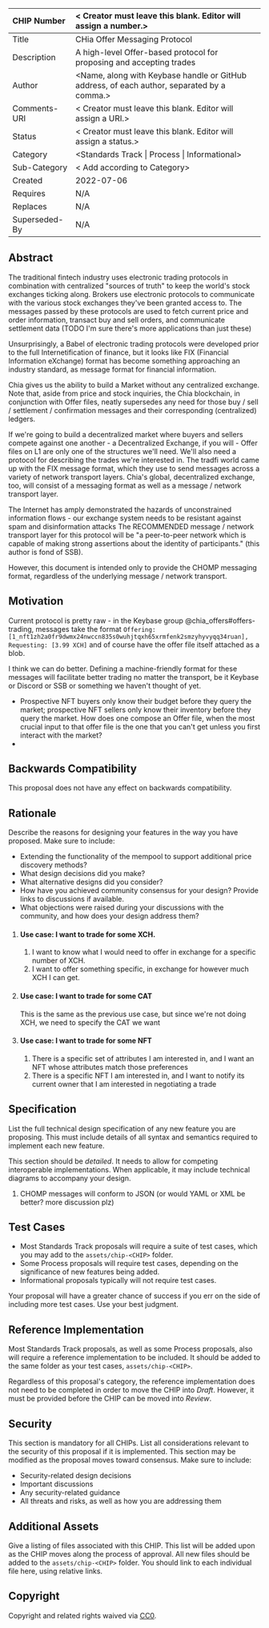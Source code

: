  CHIP Number   | < Creator must leave this blank. Editor will assign a number.> 
 :------------ | :----------------------------------------------------------- 
 Title         | CHia Offer Messaging Protocol                                
 Description   | A high-level Offer-based protocol for proposing and accepting trades 
 Author        | <Name, along with Keybase handle or GitHub address, of each author, separated by a comma.> 
 Comments-URI  | < Creator must leave this blank. Editor will assign a URI.>  
 Status        | < Creator must leave this blank. Editor will assign a status.> 
 Category      | <Standards Track \| Process \| Informational>                
 Sub-Category  | < Add according to Category>                                 
 Created       | 2022-07-06                                                   
 Requires      | N/A                                                          
 Replaces      | N/A                                                          
 Superseded-By | N/A                                                          

## Abstract
The traditional fintech industry uses electronic trading protocols in combination with centralized "sources of truth" to keep the world's stock exchanges ticking along. Brokers use electronic protocols to communicate with the various stock exchanges they've been granted access to. The messages passed by these protocols are used to fetch current price and order information, transact buy and sell orders, and communicate settlement data (TODO I'm sure there's more applications than just these)

Unsurprisingly, a Babel of electronic trading protocols were developed prior to the full Internetification of finance, but it looks like FIX (Financial Information eXchange) format has become something approaching an industry standard, as message format for financial information.

Chia gives us the ability to build a Market without any centralized exchange. Note that, aside from price and stock inquiries, the Chia blockchain, in conjunction with Offer files, neatly supersedes any need for those buy / sell / settlement / confirmation messages and their corresponding (centralized) ledgers.

If we're going to build a decentralized market where buyers and sellers compete against one another - a Decentralized Exchange, if you will - Offer files on L1 are only one of the structures we'll need. We'll also need a protocol for describing the trades we're interested in. The tradfi world came up with the FIX message format, which they use to send messages across a variety of network transport layers. Chia's global, decentralized exchange, too, will consist of a messaging format as well as a message / network transport layer. 

The Internet has amply demonstrated the hazards of unconstrained information flows - our exchange system needs to be resistant against spam and disinformation attacks The RECOMMENDED message / network transport layer for this protocol will be "a peer-to-peer network which is capable of making strong assertions about the identity of participants." (this author is fond of SSB). 

However, this document is intended only to provide the CHOMP messaging format, regardless of the underlying message / network transport.



## Motivation
Current protocol is pretty raw - in the Keybase group @chia_offers#offers-trading, messages take the format `Offering: [1_nft1zh2a0fr9dwmx24nwccn835s0wuhjtqxh65xrmfenk2smzyhyvyqq34ruan], Requesting: [3.99 XCH]` and of course have the offer file itself attached as a blob. 

I think we can do better. Defining a machine-friendly format for these messages will facilitate better trading no matter the transport, be it Keybase or Discord or SSB or something we haven't thought of yet.

  * Prospective NFT buyers only know their budget before they query the market; prospective NFT sellers only know their inventory before they query the market. How does one compose an Offer file, when the most crucial input to that offer file is the one that you can't get unless you first interact with the market?
  * 

## Backwards Compatibility
This proposal does not have any effect on backwards compatibility. 

## Rationale
Describe the reasons for designing your features in the way you have proposed. Make sure to include:
  * Extending the functionality of the mempool to support additional price discovery methods?
  * What design decisions did you make?
  * What alternative designs did you consider?
  * How have you achieved community consensus for your design? Provide links to discussions if available.
  * What objections were raised during your discussions with the community, and how does your design address them?

1. #### Use case: I want to trade for some XCH. 

   1. I want to know what I would need to offer in exchange for a specific number of XCH.
   2. I want to offer something specific, in exchange for however much XCH I can get.

2. #### Use case: I want to trade for some CAT

   This is the same as the previous use case, but since we're not doing XCH, we need to specify the CAT we want

3. #### Use case: I want to trade for some NFT

   1. There is a specific set of attributes I am interested in, and I want an NFT whose attributes match those preferences
   2. There is a specific NFT I am interested in, and I want to notify its current owner that I am interested in negotiating a trade



## Specification

List the full technical design specification of any new feature you are proposing. This must include details of all syntax and semantics required to implement each new feature.

This section should be _detailed_. It needs to allow for competing interoperable implementations. When applicable, it may include technical diagrams to accompany your design.

1. CHOMP messages will conform to JSON (or would YAML or XML be better? more discussion plz)

## Test Cases
  * Most Standards Track proposals will require a suite of test cases, which you may add to the `assets/chip-<CHIP>` folder.
  * Some Process proposals will require test cases, depending on the significance of new features being added.
  * Informational proposals typically will not require test cases.

Your proposal will have a greater chance of success if you err on the side of including more test cases. Use your best judgment.

## Reference Implementation
Most Standards Track proposals, as well as some Process proposals, also will require a reference implementation to be included. It should be added to the same folder as your test cases, `assets/chip-<CHIP>`.

Regardless of this proposal's category, the reference implementation does not need to be completed in order to move the CHIP into _Draft_. However, it must be provided before the CHIP can be moved into _Review_.

## Security
This section is mandatory for all CHIPs. List all considerations relevant to the security of this proposal if it is implemented. This section may be modified as the proposal moves toward consensus. Make sure to include:
  * Security-related design decisions
  * Important discussions
  * Any security-related guidance
  * All threats and risks, as well as how you are addressing them

## Additional Assets
Give a listing of files associated with this CHIP. This list will be added upon as the CHIP moves along the process of approval. All new files should be added to the `assets/chip-<CHIP>` folder. You should link to each individual file here, using relative links.

## Copyright
Copyright and related rights waived via [CC0](https://creativecommons.org/publicdomain/zero/1.0/).



